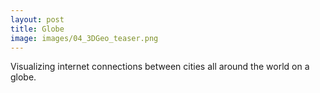 ```yaml
---
layout: post
title: Globe
image: images/04_3DGeo_teaser.png
---
```


Visualizing internet connections between cities all around the world on a globe.